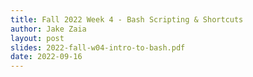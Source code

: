 ```yaml
---
title: Fall 2022 Week 4 - Bash Scripting & Shortcuts
author: Jake Zaia
layout: post
slides: 2022-fall-w04-intro-to-bash.pdf
date: 2022-09-16
---
```


